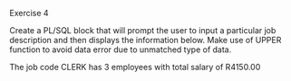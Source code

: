 Exercise 4

Create a PL/SQL block that will prompt the user to
input a particular job description and then displays the 
information below. Make use of UPPER function to avoid data error
due to unmatched type of data.


The job code CLERK has 3 employees with total salary of R4150.00
